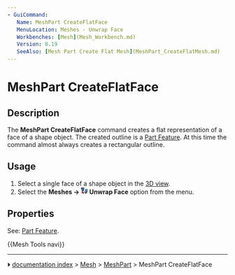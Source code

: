 ```yaml
---
- GuiCommand:
   Name: MeshPart CreateFlatFace
   MenuLocation: Meshes - Unwrap Face
   Workbenches: [Mesh](Mesh_Workbench.md)
   Version: 0.19
   SeeAlso: [Mesh Part Create Flat Mesh](MeshPart_CreateFlatMesh.md)
---
```


# MeshPart CreateFlatFace

## Description

The **MeshPart CreateFlatFace** command creates a flat representation of a face of a shape object. The created outline is a [Part Feature](Part_Feature.md). At this time the command almost always creates a rectangular outline.

## Usage

1.  Select a single face of a shape object in the [3D view](3D_view.md).
2.  Select the **Meshes → <img src="images/MeshPart_CreateFlatFace.svg" width=16px> Unwrap Face** option from the menu.

## Properties

See: [Part Feature](Part_Feature.md).




 {{Mesh Tools navi}}



---
⏵ [documentation index](../README.md) > [Mesh](Category_Mesh.md) > [MeshPart](MeshPart_Workbench.md) > MeshPart CreateFlatFace
